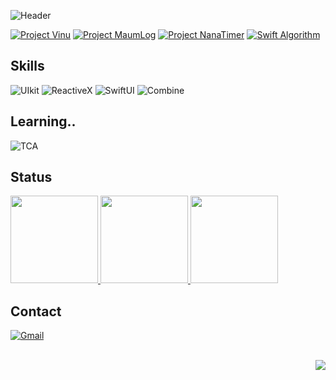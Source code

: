 <!-- 헤더 -->
![Header](https://capsule-render.vercel.app/api?type=soft&color=0:d09ac4,100:9b7ec3&height=75&section=header&text=Chunim%20iOS&fontColor=ffffff&fontSize=30&fontAlign=12&fontAlignY=54)

<!-- 프로젝트 카드 -->
[![Project Vinu](https://github-readme-stats.vercel.app/api/pin/?username=chunim98&repo=vinu-ios&theme=buefy)](https://github.com/chunim98/vinu-ios.git)
[![Project MaumLog](https://github-readme-stats.vercel.app/api/pin/?username=chunim98&repo=maum-log-ios&theme=buefy)](https://github.com/chunim98/maum-log-ios.git)
[![Project NanaTimer](https://github-readme-stats.vercel.app/api/pin/?username=chunim98&repo=nana-timer-ios&theme=buefy)](https://github.com/chunim98/nana-timer-ios.git)
[![Swift Algorithm](https://github-readme-stats.vercel.app/api/pin/?username=chunim98&repo=swift-algorithm&theme=buefy)](https://github.com/chunim98/swift-algorithm.git)

## Skills
<!-- https://img.shields.io/badge/이름-색상코드?style=flat-square&logo=로고명&logoColor=로고색 -->
![UIkit](https://img.shields.io/badge/UIKit-000000?style=for-the-badge&logo=apple&logoColor=white)
![ReactiveX](https://img.shields.io/badge/ReactiveX-B7178C?style=for-the-badge&logo=ReactiveX&logoColor=white)
![SwiftUI](https://img.shields.io/badge/SwiftUI-000000?style=for-the-badge&logo=swift&logoColor=21a2fc)
![Combine](https://img.shields.io/badge/Combine-000000?style=for-the-badge&logo=apple&logoColor=white)

## Learning..
![TCA](https://img.shields.io/badge/TCA-000000?style=for-the-badge&logo=apple&logoColor=white)

## Status
<a href="https://github.com/anuraghazra/github-readme-stats">
  <img src="https://github-readme-stats.vercel.app/api/top-langs/?username=chunim98&layout=compact&theme=buefy" height="140"/>
</a>
<a href="https://github.com/anuraghazra/github-readme-stats">
  <img src="https://github-readme-stats.vercel.app/api?username=chunim98&show_icons=true&hide=contribs,prs&cache_seconds=86400&theme=buefy" height="140"/>
</a>
<a href="https://solved.ac/chunim">
  <img src="http://mazassumnida.wtf/api/v2/generate_badge?boj=chunim" height="140"/>
</a>

## Contact
[![Gmail](https://img.shields.io/badge/Gmail-D14836?style=for-the-badge&logo=gmail&logoColor=white)](mailto:jjingeo1230@gmail.com)

<br/>

<!-- 프로필 조회수 카운터 -->
<img align="right" src="https://komarev.com/ghpvc/?username=chunim98&color=b88ec3&style=for-the-badge"/>

